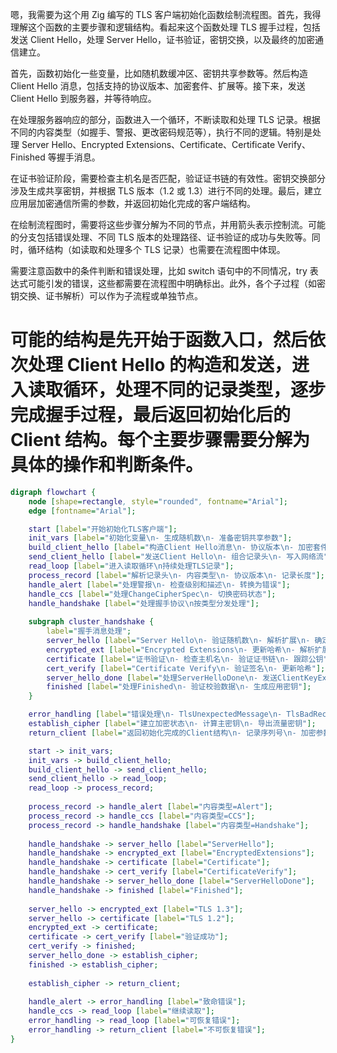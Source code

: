嗯，我需要为这个用 Zig 编写的 TLS 客户端初始化函数绘制流程图。首先，我得理解这个函数的主要步骤和逻辑结构。看起来这个函数处理 TLS 握手过程，包括发送 Client Hello，处理 Server Hello，证书验证，密钥交换，以及最终的加密通信建立。

首先，函数初始化一些变量，比如随机数缓冲区、密钥共享参数等。然后构造 Client Hello 消息，包括支持的协议版本、加密套件、扩展等。接下来，发送 Client Hello 到服务器，并等待响应。

在处理服务器响应的部分，函数进入一个循环，不断读取和处理 TLS 记录。根据不同的内容类型（如握手、警报、更改密码规范等），执行不同的逻辑。特别是处理 Server Hello、Encrypted Extensions、Certificate、Certificate Verify、Finished 等握手消息。

在证书验证阶段，需要检查主机名是否匹配，验证证书链的有效性。密钥交换部分涉及生成共享密钥，并根据 TLS 版本（1.2 或 1.3）进行不同的处理。最后，建立应用层加密通信所需的参数，并返回初始化完成的客户端结构。

在绘制流程图时，需要将这些步骤分解为不同的节点，并用箭头表示控制流。可能的分支包括错误处理、不同 TLS 版本的处理路径、证书验证的成功与失败等。同时，循环结构（如读取和处理多个 TLS 记录）也需要在流程图中体现。

需要注意函数中的条件判断和错误处理，比如 switch 语句中的不同情况，try 表达式可能引发的错误，这些都需要在流程图中明确标出。此外，各个子过程（如密钥交换、证书解析）可以作为子流程或单独节点。

可能的结构是先开始于函数入口，然后依次处理 Client Hello 的构造和发送，进入读取循环，处理不同的记录类型，逐步完成握手过程，最后返回初始化后的 Client 结构。每个主要步骤需要分解为具体的操作和判断条件。
================================================
```dot
digraph flowchart {
    node [shape=rectangle, style="rounded", fontname="Arial"];
    edge [fontname="Arial"];

    start [label="开始初始化TLS客户端"];
    init_vars [label="初始化变量\n- 生成随机数\n- 准备密钥共享参数"];
    build_client_hello [label="构造Client Hello消息\n- 协议版本\n- 加密套件\n- 扩展（SNI、密钥共享等）"];
    send_client_hello [label="发送Client Hello\n- 组合记录头\n- 写入网络流"];
    read_loop [label="进入读取循环\n持续处理TLS记录"];
    process_record [label="解析记录头\n- 内容类型\n- 协议版本\n- 记录长度"];
    handle_alert [label="处理警报\n- 检查级别和描述\n- 转换为错误"];
    handle_ccs [label="处理ChangeCipherSpec\n- 切换密码状态"];
    handle_handshake [label="处理握手协议\n按类型分发处理"];
    
    subgraph cluster_handshake {
        label="握手消息处理";
        server_hello [label="Server Hello\n- 验证随机数\n- 解析扩展\n- 确定TLS版本"];
        encrypted_ext [label="Encrypted Extensions\n- 更新哈希\n- 解析扩展"];
        certificate [label="证书验证\n- 检查主机名\n- 验证证书链\n- 跟踪公钥"];
        cert_verify [label="Certificate Verify\n- 验证签名\n- 更新哈希"];
        server_hello_done [label="处理ServerHelloDone\n- 发送ClientKeyExchange\n- 切换密码规范"];
        finished [label="处理Finished\n- 验证校验数据\n- 生成应用密钥"];
    }

    error_handling [label="错误处理\n- TlsUnexpectedMessage\n- TlsBadRecordMac等"];
    establish_cipher [label="建立加密状态\n- 计算主密钥\n- 导出流量密钥"];
    return_client [label="返回初始化完成的Client结构\n- 记录序列号\n- 加密参数"];

    start -> init_vars;
    init_vars -> build_client_hello;
    build_client_hello -> send_client_hello;
    send_client_hello -> read_loop;
    read_loop -> process_record;
    
    process_record -> handle_alert [label="内容类型=Alert"];
    process_record -> handle_ccs [label="内容类型=CCS"];
    process_record -> handle_handshake [label="内容类型=Handshake"];
    
    handle_handshake -> server_hello [label="ServerHello"];
    handle_handshake -> encrypted_ext [label="EncryptedExtensions"];
    handle_handshake -> certificate [label="Certificate"];
    handle_handshake -> cert_verify [label="CertificateVerify"];
    handle_handshake -> server_hello_done [label="ServerHelloDone"];
    handle_handshake -> finished [label="Finished"];
    
    server_hello -> encrypted_ext [label="TLS 1.3"];
    server_hello -> certificate [label="TLS 1.2"];
    encrypted_ext -> certificate;
    certificate -> cert_verify [label="验证成功"];
    cert_verify -> finished;
    server_hello_done -> establish_cipher;
    finished -> establish_cipher;
    
    establish_cipher -> return_client;
    
    handle_alert -> error_handling [label="致命错误"];
    handle_ccs -> read_loop [label="继续读取"];
    error_handling -> read_loop [label="可恢复错误"];
    error_handling -> return_client [label="不可恢复错误"];
}
```